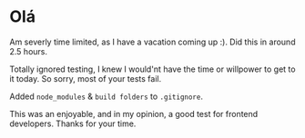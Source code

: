 # Olá

Am severly time limited, as I have a vacation coming up :).  Did this in around 2.5 hours.  

Totally ignored testing, I knew I would'nt have the time or willpower to get to it today.  So sorry, most of your tests fail.

Added `node_modules` & `build folders` to `.gitignore`.

This was an enjoyable, and in my opinion, a good test for frontend developers.  Thanks for your time.